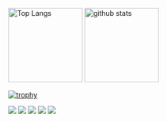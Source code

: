 <p align="left"> 
  <img alt="Top Langs" height="150px" src="https://github-readme-stats.vercel.app/api/top-langs/?username=KoutaHisano&layout=compact&show_icons=true&theme=tokyonight" />
  <img alt="github stats" height="150px" src="https://github-readme-stats.vercel.app/api?username=KoutaHisano&theme=tokyonight&show_icons=ture" />
</p>

[![trophy](https://github-profile-trophy.vercel.app/?username=KoutaHisano&theme=radical&column=7
)](https://github.com/ryo-ma/github-profile-trophy)

[![](https://raw.githubusercontent.com/KoutaHisano/KoutaHisano/main/profile-summary-card-output/tokyonight/0-profile-details.svg)](https://github.com/vn7n24fzkq/github-profile-summary-cards)
[![](https://raw.githubusercontent.com/KoutaHisano/KoutaHisano/main/profile-summary-card-output/tokyonight/1-repos-per-language.svg)](https://github.com/vn7n24fzkq/github-profile-summary-cards) [![](https://raw.githubusercontent.com/KoutaHisano/KoutaHisano/main/profile-summary-card-output/tokyonight/2-most-commit-language.svg)](https://github.com/vn7n24fzkq/github-profile-summary-cards)
[![](https://raw.githubusercontent.com/KoutaHisano/KoutaHisano/main/profile-summary-card-output/tokyonight/3-stats.svg)](https://github.com/vn7n24fzkq/github-profile-summary-cards) [![](https://raw.githubusercontent.com/KoutaHisano/KoutaHisano/main/profile-summary-card-output/tokyonight/4-productive-time.svg)](https://github.com/vn7n24fzkq/github-profile-summary-cards)
